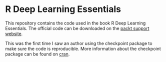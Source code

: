 # R Deep Learning Essentials

This repository contains the code used in the book R Deep Learning Essentials. The official code can be downloaded on the [packt support website](https://www.packtpub.com/books/content/support). 

This was the first time I saw an author using the checkpoint package to make sure the code is reproducible. More information about the checkpoint package can be found on [cran](https://cran.r-project.org/web/packages/checkpoint/index.html).

